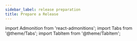 ```yaml
---
sidebar_label: release preparation
title: Prepare a Release
---
```

import Admonition from 'react-admonitions';
import Tabs from '@theme/Tabs';
import TabItem from '@theme/TabItem';